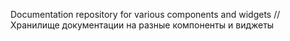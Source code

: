 Documentation repository for various components and widgets // Хранилище документации на разные компоненты и виджеты
